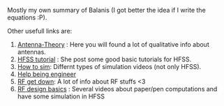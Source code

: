 
Mostly my own summary of Balanis (I got better the idea if I write the equations :P).

Other usefull links are:
1. [Antenna-Theory](https://www.antenna-theory.com/) : Here you will found a lot of qualitative info about antennas.
2. [HFSS tutorial](https://www.youtube.com/@parinaznaseri) : She post some good basic tutorials for HFSS.
3. [How to sim](https://www.youtube.com/@howtosim7253/videos): Differnt types of simulation videos (not only HFSS).
4. [Help being engineer](https://www.youtube.com/@helpbeingengineer4726)
5. [RF get down](https://www.youtube.com/@rfgetdown/videos): A lot of info about RF stuffs <3
6. [RF design basics](https://www.youtube.com/@RFDesignbasics/videos) : Several videos about paper/pen computations and have some simulation in HFSS
